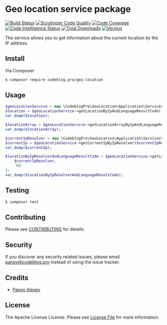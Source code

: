 # Geo location service package

[![Build Status](https://travis-ci.org/PanovAlexey/geo-location.svg?branch=master)](https://travis-ci.org/PanovAlexey/geo-location) 
[![Scrutinizer Code Quality](https://scrutinizer-ci.com/g/PanovAlexey/geo-location/badges/quality-score.png?b=master)](https://scrutinizer-ci.com/g/PanovAlexey/geo-location/?branch=master)
[![Code Coverage](https://scrutinizer-ci.com/g/PanovAlexey/geo-location/badges/coverage.png?b=master)](https://scrutinizer-ci.com/g/PanovAlexey/geo-location/?branch=master)
[![Code Intelligence Status](https://scrutinizer-ci.com/g/PanovAlexey/geo-location/badges/code-intelligence.svg?b=master)](https://scrutinizer-ci.com/code-intelligence)
[![Total Downloads](https://poser.pugx.org/codeblog.pro/geo-location/downloads)](https://packagist.org/packages/codeblog.pro/geo-location)
[![Version](https://poser.pugx.org/codeblog.pro/geo-location/version)](https://packagist.org/packages/codeblog.pro/geo-location)

The service allows you to get information about the current location by the IP address.

## Install

Via Composer

``` bash
$ composer require codeblog.pro/geo-location
```

## Usage

``` php
$geoLocationService = new \CodeblogPro\GeoLocation\Application\Services\GeoLocationService();
$location = $geoLocationService->getLocationByIpAndLanguageResultCode('8.8.8.8', 'EN');
var_dump($location);

$locationArray = $geoLocationService->getLocationArrayByIpAndLanguageResultCode('8.8.8.8', 'RU');
var_dump($locationArray);

$currentIpResolver = new \CodeblogPro\GeoLocation\Application\Services\CurrentIpResolver();
$currentIp = $geoLocationService->getCurrentIpByIpResolver($currentIpResolver)->getValue();
var_dump($currentIp);

$locationByIpResolverAndLanguageResultCode = $geoLocationService->getLocationByIpResolverAndLanguageResultCode(
    $currentIpResolver,
    'RU'
);
var_dump($locationByIpResolverAndLanguageResultCode);
```

## Testing

``` bash
$ composer test
```

## Contributing

Please see [CONTRIBUTING](CONTRIBUTING.md) for details.

## Security

If you discover any security related issues, please email panov@codeblog.pro instead of using the issue tracker.

## Credits

- [Panov Alexey](https://www.linkedin.com/in/codeblog/)

## License

The Apache License License. Please see [License File](LICENSE) for more information.
